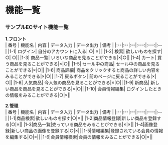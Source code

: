 # 機能一覧
### サンプルECサイト機能一覧
**1.フロント**  
 | 番号 | 機能名 | 内容 | データ入力 | データ出力 | 備考 |
 |:--|:--|:--|:---:|:---:|:--|
 |1-1| ログイン|  自分のアカウントに入る| ○| ×| |
 |1-2| 検索| 欲しいものを探す| ○| ○||
 |1-3| 商品一覧| いろいな商品を見ることができる|×|○||
 |1-4| カート| 買う商品を見ることができる|×|○||
 |1-5| セール中の商品| セール中の商品を見ることができる|×|○||
 |1-6| 商品詳細| 商品をクリックすると商品の詳しい内容をみることができる|×|○||
 |1-7| 戻るボタン| 前のページに戻ることができる|×|○||
 |1-8| 人気商品| 今人気の商品を見ることができる|×|○||
 |1-9| 新商品| 新しい商品を商品を見ることができる|×|○||
 |1-10| 会員情報編集| ログインしたときの情報をみることができる|○|×||


 
 **2.管理**  
 | 番号 | 機能名 | 内容 | データ入力 | データ出力 | 備考 |
 |:--|:--|:--|:---:|:---:|:--|
 |1-1|商品検索|欲しいものを探す|○|×||
 |1-2|商品情報登録|新しい商品を登録する|○|×||
 |1-3|商品一覧|売っている商品をみることができる|×|×||
 |1-4|画像登録|新しい商品の画像を登録する|○|×||
 |1-5|情報編集|登録されている会員の情報を編集する|○|×||
 |1-6|会員情報検索|会員の情報をみることができる|○|×||
